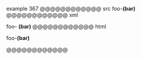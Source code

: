 example 367
@@@@@@@@@@@@ src
foo-__(bar)__
@@@@@@@@@@@@ xml
<?xml version="1.0" encoding="UTF-8"?>
<!DOCTYPE document SYSTEM "CommonMark.dtd">
<document xmlns="http://commonmark.org/xml/1.0">
  <paragraph>
    <text>foo-</text>
    <strong>
      <text>(bar)</text>
    </strong>
  </paragraph>
</document>
@@@@@@@@@@@@ html
<p>foo-<strong>(bar)</strong></p>
@@@@@@@@@@@@
